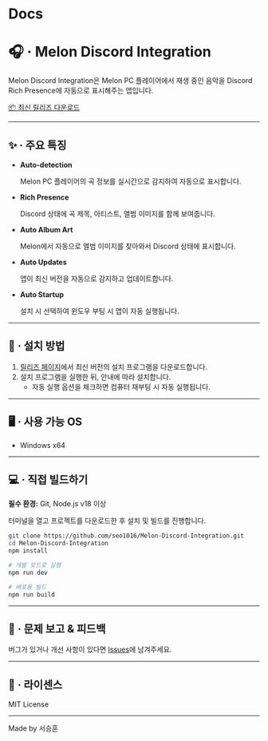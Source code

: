 # Docs

# 🎧 · Melon Discord Integration

Melon Discord Integration은 Melon PC 플레이어에서 재생 중인 음악을 Discord Rich Presence에 자동으로 표시해주는 앱입니다.

[📦 최신 릴리즈 다운로드](https://github.com/seo1016/Melon-Discord-Integration/releases)

---

## ✨ · 주요 특징

- **Auto-detection**
    
    Melon PC 플레이어의 곡 정보를 실시간으로 감지하여 자동으로 표시합니다.
    
- **Rich Presence**
    
    Discord 상태에 곡 제목, 아티스트, 앨범 이미지를 함께 보여줍니다.
    
- **Auto Album Art**
    
    Melon에서 자동으로 앨범 이미지를 찾아와서 Discord 상태에 표시합니다.
    
- **Auto Updates**
    
    앱이 최신 버전을 자동으로 감지하고 업데이트합니다.
    
- **Auto Startup**
    
    설치 시 선택하여 윈도우 부팅 시 앱이 자동 실행됩니다.
    

---

## 🚀 · 설치 방법

1. [릴리즈 페이지](https://github.com/seo1016/Melon-Discord-Integration/releases)에서 최신 버전의 설치 프로그램을 다운로드합니다.
2. 설치 프로그램을 실행한 뒤, 안내에 따라 설치합니다.
    - 자동 실행 옵션을 체크하면 컴퓨터 재부팅 시 자동 실행됩니다.

---

## 🖥️ · 사용 가능 OS

- Windows x64

---

## 💻 · 직접 빌드하기

**필수 환경:** Git, Node.js v18 이상

터미널을 열고 프로젝트를 다운로드한 후 설치 및 빌드를 진행합니다.

```bash
git clone https://github.com/seo1016/Melon-Discord-Integration.git
cd Melon-Discord-Integration
npm install

# 개발 모드로 실행
npm run dev

# 배포용 빌드
npm run build
```

---

## 🐞 · 문제 보고 & 피드백

버그가 있거나 개선 사항이 있다면 [Issues](https://github.com/seo1016/Melon-Discord-Integration/issues)에 남겨주세요.

---

## 📄 · 라이센스

MIT License

---

Made by 서승훈